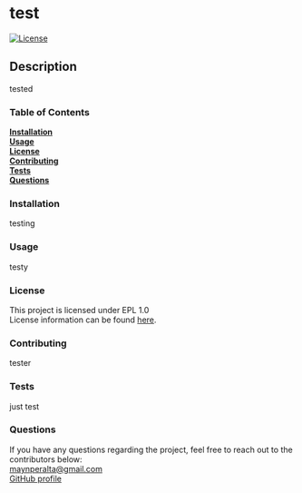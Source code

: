# test
  [![License](https://img.shields.io/badge/License-EPL%201.0-blue.svg)](https://opensource.org/licenses/EPL-1.0)
  ## Description
  tested

  ### Table of Contents
  [**Installation**](#installation)<br/>
  [**Usage**](#usage)<br/>
  [**License**](#license)<br/>
  [**Contributing**](#contributing)<br/>
  [**Tests**](#tests)<br/>
  [**Questions**](#questions)

  ### Installation
  testing

  ### Usage
  testy

  ### License
  This project is licensed under EPL 1.0<br/>
  License information can be found [here](https://opensource.org/licenses/EPL-1.0).

  ### Contributing
  tester

  ### Tests
  just test

  ### Questions
  If you have any questions regarding the project, feel free to reach out to the contributors below: <br/>
  <maynperalta@gmail.com> <br/>
  [GitHub profile](https://github.com/maynperalta)

